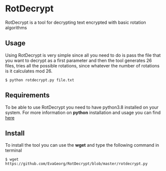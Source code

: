 # RotDecrypt
RotDecrypt is a tool for decrypting text encrypted with basic rotation algorithms

<h2>Usage</h2> 

Using RotDecrypt is very simple since all you need to do is pass the file that you want to decrypt as a first parameter
and then the tool generates 26 files, tries all the possible rotations, since whatever the number of rotations is it
calculates mod 26.

```
$ python rotdecrypt.py file.txt
```

<h2>Requirements</h2> 

To be able to use RotDecrypt you need to have python3.8 installed on your system. For more information on **python** installation
and usage you can find [here](https://www.python.org/)


<h2>Install</h2> 

To install the tool you can use the **wget** and type the following command in terminal
```
$ wget https://github.com/EvaGeorg/RotDecrypt/blob/master/rotdecrypt.py
```

